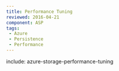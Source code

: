 ```yaml
---
title: Performance Tuning
reviewed: 2016-04-21
component: ASP
tags:
 - Azure
 - Persistence
 - Performance
---
```


include: azure-storage-performance-tuning
